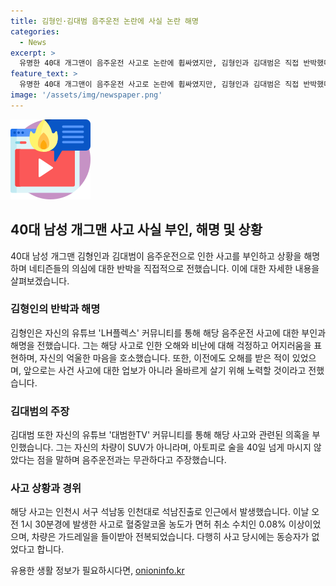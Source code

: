 ```yaml
---
title: 김형인·김대범 음주운전 논란에 사실 논란 해명
categories:
  - News
excerpt: >
  유명한 40대 개그맨이 음주운전 사고로 논란에 휩싸였지만, 김형인과 김대범은 직접 반박했다. 김형인은 자신의 유튜브를 통해 사고를 낸 40대 개그맨은 제가 아니다라며 오해를 해명했고, 김대범도 이를 지지했다. 이는 A씨가 음주운전 사고를 낸 후 네티즌들의 의심을 받아 직접 반박한 것으로, 사고 당시 동승자는 없었다고 한다.
feature_text: >
  유명한 40대 개그맨이 음주운전 사고로 논란에 휩싸였지만, 김형인과 김대범은 직접 반박했다. 김형인은 자신의 유튜브를 통해 사고를 낸 40대 개그맨은 제가 아니다라며 오해를 해명했고, 김대범도 이를 지지했다. 이는 A씨가 음주운전 사고를 낸 후 네티즌들의 의심을 받아 직접 반박한 것으로, 사고 당시 동승자는 없었다고 한다.
image: '/assets/img/newspaper.png'
---
```


<p><img src="/assets/img/news.png" alt="rentncar 속보" /></p>

<h2 data-ke-size="size26">40대 남성 개그맨 사고 사실 부인, 해명 및 상황</h2>

<p data-ke-size="size16">40대 남성 개그맨 김형인과 김대범이 음주운전으로 인한 사고를 부인하고 상황을 해명하며 네티즌들의 의심에 대한 반박을 직접적으로 전했습니다. 이에 대한 자세한 내용을 살펴보겠습니다.</p>

<h3 data-ke-size="size24">김형인의 반박과 해명</h3>

<p data-ke-size="size16">김형인은 자신의 유튜브 'LH플렉스' 커뮤니티를 통해 해당 음주운전 사고에 대한 부인과 해명을 전했습니다. 그는 해당 사고로 인한 오해와 비난에 대해 걱정하고 어지러움을 표현하며, 자신의 억울한 마음을 호소했습니다. 또한, 이전에도 오해를 받은 적이 있었으며, 앞으로는 사건 사고에 대한 업보가 아니라 올바르게 살기 위해 노력할 것이라고 전했습니다.</p>

<h3 data-ke-size="size24">김대범의 주장</h3>

<p data-ke-size="size16">김대범 또한 자신의 유튜브 '대범한TV' 커뮤니티를 통해 해당 사고와 관련된 의혹을 부인했습니다. 그는 자신의 차량이 SUV가 아니라며, 아토피로 술을 40일 넘게 마시지 않았다는 점을 말하며 음주운전과는 무관하다고 주장했습니다.</p>

<h3 data-ke-size="size24">사고 상황과 경위</h3>

<p data-ke-size="size16">해당 사고는 인천시 서구 석남동 인천대로 석남진출로 인근에서 발생했습니다. 이날 오전 1시 30분경에 발생한 사고로 혈중알코올 농도가 면허 취소 수치인 0.08% 이상이었으며, 차량은 가드레일을 들이받아 전복되었습니다. 다행히 사고 당시에는 동승자가 없었다고 합니다.</p>
유용한 생활 정보가 필요하시다면, <a href="https://onioninfo.kr" rel="dofollow">onioninfo.kr</a>


